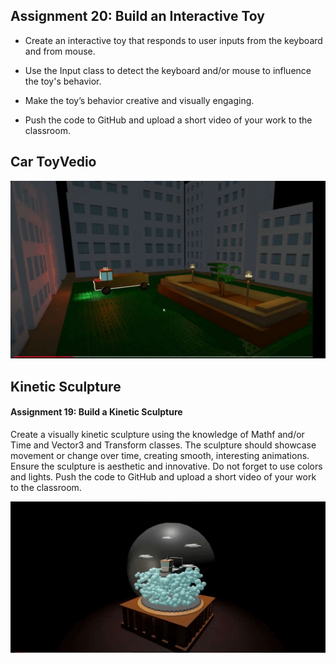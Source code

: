  ## Assignment 20: Build an Interactive Toy
- Create an interactive toy that responds to user inputs from the keyboard and from mouse.
- Use the Input class to detect the keyboard and/or mouse to influence the toy's behavior.
- Make the toy’s behavior creative and visually engaging.

- Push the code to GitHub and upload a short video of your work to the classroom.


## Car ToyVedio 

[![](IMG/Capture1.gif)](https://youtu.be/JMWvb9eYjOw)


## Kinetic Sculpture

#### Assignment 19: Build a Kinetic Sculpture
Create a visually kinetic sculpture using the knowledge of Mathf and/or Time and Vector3 and
Transform classes. The sculpture should showcase movement or change over time, creating
smooth, interesting animations. Ensure the sculpture is aesthetic and innovative. Do not forget
to use colors and lights.
Push the code to GitHub and upload a short video of your work to the classroom.

[![](IMG/Capture2.gif)](https://youtu.be/Fo8O1e7wBrI)